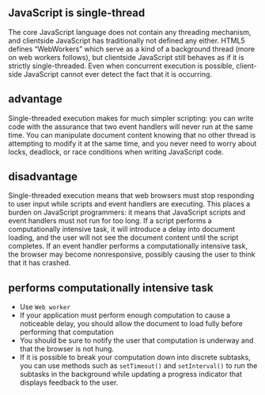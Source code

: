 
## JavaScript is single-thread
The core JavaScript language does not contain any threading mechanism, and clientside JavaScript has traditionally not defined any either. HTML5 defines “WebWorkers” which serve as a kind of a background thread (more on web workers follows), but clientside JavaScript still behaves as if it is strictly single-threaded. Even when concurrent execution is possible, client-side JavaScript cannot ever detect the fact that it is occurring.


## advantage
Single-threaded execution makes for much simpler scripting: you can write code with the assurance that two event handlers will never run at the same time. You can manipulate document content knowing that no other thread is attempting to modify it at the same time, and you never need to worry about locks, deadlock, or race conditions when writing JavaScript code.


## disadvantage
Single-threaded execution means that web browsers must stop responding to user input while scripts and event handlers are executing. This places a burden on JavaScript programmers: it means that JavaScript scripts and event handlers must not run for too long. If a script performs a computationally intensive task, it will introduce a delay into document loading, and the user will not see the document content until the script completes. If an event handler performs a computationally intensive task, the browser may become nonresponsive, possibly causing the user to think that it has crashed.


## performs computationally intensive task
* Use `Web worker`
* If your application must perform enough computation to cause a noticeable delay, you should allow the document to load fully before performing that computation
* You should be sure to notify the user that computation is underway and that the browser is not hung.
* If it is possible to break your computation down into discrete subtasks, you can use methods such as `setTimeout()` and `setInterval()` to run the subtasks in the background while updating a progress indicator that displays feedback to the user.
